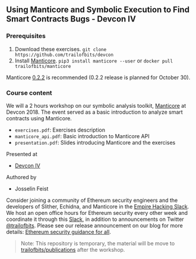 ## Using Manticore and Symbolic Execution to Find Smart Contracts Bugs - Devcon IV


### Prerequisites
1. Download these exercises. `git clone https://github.com/trailofbits/devcon`
2. Install [Manticore](https://github.com/trailofbits/manticore). `pip3 install manticore --user` or `docker pull trailofbits/manticore`

Manticore [0.2.2](https://github.com/trailofbits/manticore/releases/tag/0.2.2) is recommended (0.2.2 release is planned for October 30).

### Course content

We will a 2 hours workshop on our symbolic analysis toolkit, [Manticore](https://github.com/trailofbits/manticore) at Devcon 2018. The event served as a basic introduction to analyze smart contracts using Manticore. 

* `exercises.pdf`: Exercises description
* `manticore_api.pdf`: Basic introduction to Manticore API
* `presentation.pdf`: Slides introducing Manticore and the exercises

Presented at
 * [Devcon IV](https://devcon4.ethereum.org/)

Authored by
 * Josselin Feist

Consider joining a community of Ethereum security engineers and the developers of Slither, Echidna, and Manticore in the [Empire Hacking Slack](https://empireslacking.herokuapp.com). We host an open office hours for Ethereum security every other week and coordinate it through this [Slack](https://empireslacking.herokuapp.com), in addition to announcements on Twitter [@trailofbits](https://twitter.com/trailofbits). Please see our release announcement on our blog for more details: [Ethereum security guidance for all](https://blog.trailofbits.com/2018/10/04/ethereum-security-guidance-for-all/).

> Note: This repository is temporary, the material will be move to [trailofbits/publications](https://github.com/trailofbits/publications) after the workshop.
